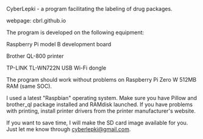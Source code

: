 CyberLepki - a program facilitating the labeling of drug packages.

webpage: cbrl.github.io

The program is developed on the following equipment:

Raspberry Pi model B development board

Brother QL-800 printer

TP-LINK TL-WN722N USB Wi-Fi dongle

The program should work without problems on Raspberry Pi Zero W 512MB RAM (same SOC).

I used a latest "Raspbian" operating system.
Make sure you have Pillow and brother_ql package installed and RAMdisk launched.
If you have problems with printing, install printer drivers from the printer manufacturer's website.

If you want to save time, I will make the SD card image available for you. 
Just let me know through cyberlepki@gmail.com.

